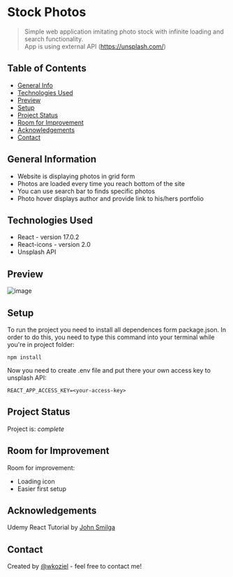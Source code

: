 
# Stock Photos
> Simple web application imitating photo stock with infinite loading and search functionality.<br> App is using external API (https://unsplash.com/)

## Table of Contents
* [General Info](#general-information)
* [Technologies Used](#technologies-used)
* [Preview](#preview)
* [Setup](#setup)
* [Project Status](#project-status)
* [Room for Improvement](#room-for-improvement)
* [Acknowledgements](#acknowledgements)
* [Contact](#contact)
<!-- * [License](#license) -->


## General Information
- Website is displaying photos in grid form
- Photos are loaded every time you reach bottom of the site
- You can use search bar to finds specific photos
- Photo hover displays author and provide link to his/hers portfolio


## Technologies Used
- React - version 17.0.2
- React-icons - version 2.0
- Unsplash API


## Preview
![image](https://user-images.githubusercontent.com/44378819/130835308-cb641f50-e846-4dc6-8422-87e0eb8d3065.gif)

## Setup
To run the project you need to install all dependences form package.json. In order to do this, you need to type this command into your terminal while you're in project folder:
```
npm install
```
Now you need to create .env file and put there your own access key to unsplash API:
```
REACT_APP_ACCESS_KEY=<your-access-key>
```


## Project Status
Project is: _complete_


## Room for Improvement
Room for improvement:
- Loading icon
- Easier first setup

## Acknowledgements
Udemy React Tutorial by [John Smilga](https://www.udemy.com/user/janis-smilga-3/)


## Contact
Created by [@wkoziel](https://github.com/wkoziel/) - feel free to contact me!
